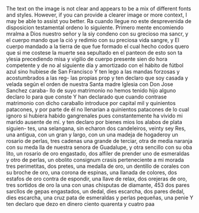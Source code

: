 The text on the image is not clear and appears to be a mix of different fonts and styles. However, if you can provide a clearer image or more context, I may be able to assist you better.
Ra cuando llegue no este desprevenida de disposicion testamental ordeno lo siguiente. Primero mente encomiendo mralma a Dios nuestro señor y la siy condeno con su grecioso ma sancr, y el cuerpo mando
que la ció y redimio con su preciosa vida sangre, y El cuerpo mandado a la tierra de que fue formado el cual hecho codos quero que si me costese la muerte sea sepultado en el panteon de esto son ta ylesia precediendo misa y vigilio de cuerpo presente sien
do hora competente y de no al siguiente día y amortizado con el hábito de fútbol azul sino hubiese de San Francisco
Y ten lego a las mandas forzosas y acostumbrados a las reg- las propias prop
y ten declaro que soy casada y velada según el orden de nuestra Santa madre Iglesia con Don Jose Sanchez caraba- llo de suyo matrimonio no hemos tenido hijo alguno declaro
lo para que conste
Y han declarado que cuando contrase matrimonio con dicho
caraballo introduce por capital mil y quinientos patacones, y por
parte de él no llenarían a quinientos patacones de lo cual ignoro
si hubiera habido gangrenales pues constantemente ha vivido mi marido ausente de mí.
y ten declaro por bienes mios los alabos de plata siguien-
tes, una selangana, sin echaron dos candeleiros, veinty sey
Res, una antigua, con un gran y largo, con un
una madeja de hogaderoy un rosario de perlas, tres cadenas
una grande de terciar, otra de media naranja con su meda
lla de nuestra senora de Guadalupe, y otra sencillo con su oba
lito, un rosario de oro engastado, dos alfiler de prender uno
de esmeraldas y otro de perlas, un obolito consignum crasis perteneciente a mi morada tres perimetitas, dos pretes, una medalla de oro, un dentillo de corales con su broche de oro, una corona de espinas, una llanada de colores, dos estafos de oro
contra de espondir, una llave de relax, dos orejeras de oro, tres sortidos de oro la una con unas chisputas de diamante, 453 dos pares sarcllos de gepas engastados, un dedal, dies escarcha, dos pares dedal, dies escarcha, una cruz pata de esmeraldas y perlas pequeñas, una penie
Y ten declaro que dezo en dinero ciento quarenta y cuatro paa